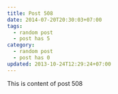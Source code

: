 ```yaml
---
title: Post 508
date: 2014-07-20T20:30:03+07:00
tags:
  - random post
  - post has 5
category:
  - random post
  - post has 0
updated: 2013-10-24T12:29:24+07:00
---
```

This is content of post 508